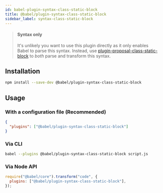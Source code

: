```yaml
---
id: babel-plugin-syntax-class-static-block
title: @babel/plugin-syntax-class-static-block
sidebar_label: syntax-class-static-block
---
```


> #### Syntax only
>
> It's unlikely you want to use this plugin directly as it only enables Babel to parse this syntax. Instead, use [plugin-proposal-class-static-block](plugin-proposal-class-static-block.md) to _both_ parse and transform this syntax.

## Installation

```sh
npm install --save-dev @babel/plugin-syntax-class-static-block
```

## Usage

### With a configuration file (Recommended)

```json
{
  "plugins": ["@babel/plugin-syntax-class-static-block"]
}
```

### Via CLI

```sh
babel --plugins @babel/plugin-syntax-class-static-block script.js
```

### Via Node API

```javascript
require("@babel/core").transform("code", {
  plugins: ["@babel/plugin-syntax-class-static-block"],
});
```
